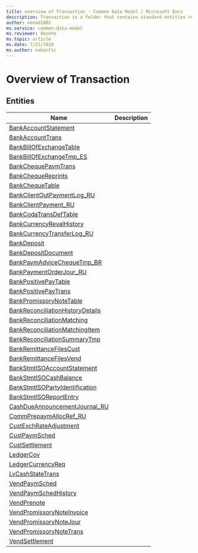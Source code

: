 ```yaml
---
title: overview of Transaction - Common Data Model | Microsoft Docs
description: Transaction is a folder that contains standard entities related to the Common Data Model.
author: nenad1002
ms.service: common-data-model
ms.reviewer: deonhe
ms.topic: article
ms.date: 7/21/2020
ms.author: nebanfic
---
```


# Overview of Transaction


## Entities

|Name|Description|
|---|---|
|[BankAccountStatement](BankAccountStatement.md)||
|[BankAccountTrans](BankAccountTrans.md)||
|[BankBillOfExchangeTable](BankBillOfExchangeTable.md)||
|[BankBillOfExchangeTmp_ES](BankBillOfExchangeTmp_ES.md)||
|[BankChequePaymTrans](BankChequePaymTrans.md)||
|[BankChequeReprints](BankChequeReprints.md)||
|[BankChequeTable](BankChequeTable.md)||
|[BankClientOutPaymentLog_RU](BankClientOutPaymentLog_RU.md)||
|[BankClientPayment_RU](BankClientPayment_RU.md)||
|[BankCodaTransDefTable](BankCodaTransDefTable.md)||
|[BankCurrencyRevalHistory](BankCurrencyRevalHistory.md)||
|[BankCurrencyTransferLog_RU](BankCurrencyTransferLog_RU.md)||
|[BankDeposit](BankDeposit.md)||
|[BankDepositDocument](BankDepositDocument.md)||
|[BankPaymAdviceChequeTmp_BR](BankPaymAdviceChequeTmp_BR.md)||
|[BankPaymentOrderJour_RU](BankPaymentOrderJour_RU.md)||
|[BankPositivePayTable](BankPositivePayTable.md)||
|[BankPositivePayTrans](BankPositivePayTrans.md)||
|[BankPromissoryNoteTable](BankPromissoryNoteTable.md)||
|[BankReconciliationHistoryDetails](BankReconciliationHistoryDetails.md)||
|[BankReconciliationMatching](BankReconciliationMatching.md)||
|[BankReconciliationMatchingItem](BankReconciliationMatchingItem.md)||
|[BankReconciliationSummaryTmp](BankReconciliationSummaryTmp.md)||
|[BankRemittanceFilesCust](BankRemittanceFilesCust.md)||
|[BankRemittanceFilesVend](BankRemittanceFilesVend.md)||
|[BankStmtISOAccountStatement](BankStmtISOAccountStatement.md)||
|[BankStmtISOCashBalance](BankStmtISOCashBalance.md)||
|[BankStmtISOPartyIdentification](BankStmtISOPartyIdentification.md)||
|[BankStmtISOReportEntry](BankStmtISOReportEntry.md)||
|[CashDueAnnouncementJournal_RU](CashDueAnnouncementJournal_RU.md)||
|[CommPrepaymAllocRef_RU](CommPrepaymAllocRef_RU.md)||
|[CustExchRateAdjustment](CustExchRateAdjustment.md)||
|[CustPaymSched](CustPaymSched.md)||
|[CustSettlement](CustSettlement.md)||
|[LedgerCov](LedgerCov.md)||
|[LedgerCurrencyReq](LedgerCurrencyReq.md)||
|[LvCashStateTrans](LvCashStateTrans.md)||
|[VendPaymSched](VendPaymSched.md)||
|[VendPaymSchedHistory](VendPaymSchedHistory.md)||
|[VendPrenote](VendPrenote.md)||
|[VendPromissoryNoteInvoice](VendPromissoryNoteInvoice.md)||
|[VendPromissoryNoteJour](VendPromissoryNoteJour.md)||
|[VendPromissoryNoteTrans](VendPromissoryNoteTrans.md)||
|[VendSettlement](VendSettlement.md)||
